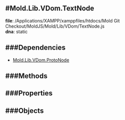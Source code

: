 
#Mold.Lib.VDom.TextNode
---------------------------------------

__file__: /Applications/XAMPP/xamppfiles/htdocs/Mold Git Checkout/MoldJS/Mold/Lib/VDom/TextNode.js  
__dna__: static  


	






###Dependencies
--------------

* [Mold.Lib.VDom.ProtoNode](../../../Mold/Lib/VDom/ProtoNode.md) 



   
###Methods
--------------
 

 
  
###Properties
-------------


 

###Objects
------------



		
